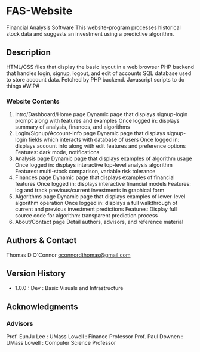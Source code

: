 # FAS-Website

Financial Analysis Software
This website-program processes historical stock data and
suggests an investment using a predictive algorithm.

## Description

HTML/CSS files that display the basic layout in a web browser
PHP backend that handles login, signup, logout, and edit of accounts
SQL database used to store account data. Fetched by PHP backend.
Javascript scripts to do things #WIP#

### Website Contents

1. Intro/Dashboard/Home page
   Dynamic page that displays signup-login prompt along with features and examples
   Once logged in: displays summary of analysis, finances, and algorithms
2. Login/Signup/Account-info page
   Dynamic page that displays signup-login fields which interacts with database of users
   Once logged in: displays account info along with edit features and preference options
   Features: dark mode, notifications
3. Analysis page
   Dynamic page that displays examples of algorithm usage
   Once logged in: displays interactive top-level analysis algorithm
   Features: multi-stock comparison, variable risk tolerance
4. Finances page
   Dynamic page that displays examples of financial features
   Once logged in: displays interactive financial models
   Features: log and track previous/current investments in graphical form
5. Algorithms page
   Dynamic page that displays examples of lower-level algorithm operation
   Once logged in: displays a full walkthrough of current and previous investment predictions
   Features: Display full source code for algorithm: transparent prediction process
6. About/Contact page
   Detail authors, advisors, and reference material

## Authors & Contact

Thomas D O'Connor
<oconnordthomas@gmail.com>

## Version History

- 1.0.0 : Dev : Basic Visuals and Infrastructure

## Acknowledgments

### Advisors

Prof. EunJu Lee : UMass Lowell : Finance Professor
Prof. Paul Downen : UMass Lowell : Computer Science Professor
